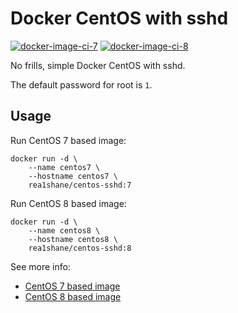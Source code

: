 # Docker CentOS with sshd

[![docker-image-ci-7](https://github.com/rea1shane/docker-centos-sshd/actions/workflows/docker-image-ci-7.yml/badge.svg)](https://github.com/rea1shane/docker-centos-sshd/actions/workflows/docker-image-ci-7.yml)
[![docker-image-ci-8](https://github.com/rea1shane/docker-centos-sshd/actions/workflows/docker-image-ci-8.yml/badge.svg)](https://github.com/rea1shane/docker-centos-sshd/actions/workflows/docker-image-ci-8.yml)

No frills, simple Docker CentOS with sshd.

The default password for root is `1`.

## Usage

Run CentOS 7 based image:

```shell
docker run -d \
    --name centos7 \
    --hostname centos7 \
    rea1shane/centos-sshd:7
```

Run CentOS 8 based image:

```shell
docker run -d \
    --name centos8 \
    --hostname centos8 \
    rea1shane/centos-sshd:8
```

See more info:

- [CentOS 7 based image](https://github.com/rea1shane/docker-centos-sshd/tree/main/7)
- [CentOS 8 based image](https://github.com/rea1shane/docker-centos-sshd/tree/main/8)
